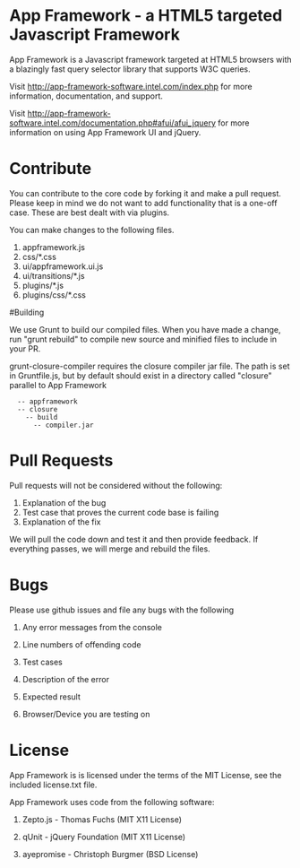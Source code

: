 # App Framework - a HTML5 targeted Javascript Framework

App Framework is a Javascript framework targeted at HTML5 browsers with a blazingly fast query selector library that supports W3C queries.

Visit <http://app-framework-software.intel.com/index.php> for more information, documentation, and support.

Visit <http://app-framework-software.intel.com/documentation.php#afui/afui_jquery> for more information on using App Framework UI and jQuery.

# Contribute

You can contribute to the core code by forking it and make a pull request.  Please keep in mind we do not want to add functionality that is a one-off case.  These are best dealt with via plugins.

You can make changes to the following files.

1. appframework.js
2. css/*.css
3. ui/appframework.ui.js
4. ui/transitions/*.js
5. plugins/*.js
6. plugins/css/*.css


#Building

We use Grunt to build our compiled files.  When you have made a change, run "grunt rebuild" to compile new source and minified files to include in your PR.

grunt-closure-compiler requires the closure compiler jar file.  The path is set in Gruntfile.js, but by default should exist in a directory called "closure" parallel to App Framework

```
  -- appframework
  -- closure
    -- build
      -- compiler.jar
```

# Pull Requests

Pull requests will not be considered without the following:

1. Explanation of the bug
2. Test case that proves the current code base is failing
3. Explanation of the fix

We will pull the code down and test it and then provide feedback.  If everything passes, we will merge and rebuild the files.


# Bugs

Please use github issues and file any bugs with the following

1. Any error messages from the console

2. Line numbers of offending code

3. Test cases

4. Description of the error

5. Expected result

6. Browser/Device you are testing on


# License

App Framework is is licensed under the terms of the MIT License, see the included license.txt file.

App Framework uses code from the following software:

1) Zepto.js - Thomas Fuchs (MIT X11 License)

2) qUnit - jQuery Foundation (MIT X11 License)

3) ayepromise - Christoph Burgmer (BSD License)